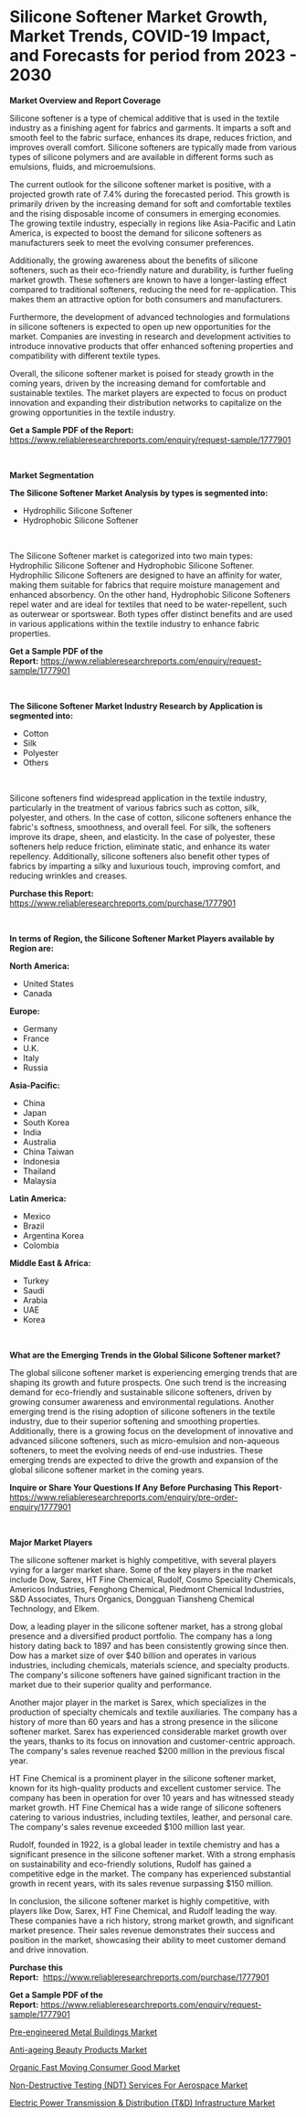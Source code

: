 <p><h1>Silicone Softener Market Growth, Market Trends, COVID-19 Impact, and Forecasts for period from 2023 - 2030</h1></p><p><strong>Market Overview and Report Coverage</strong></p>
<p><p>Silicone softener is a type of chemical additive that is used in the textile industry as a finishing agent for fabrics and garments. It imparts a soft and smooth feel to the fabric surface, enhances its drape, reduces friction, and improves overall comfort. Silicone softeners are typically made from various types of silicone polymers and are available in different forms such as emulsions, fluids, and microemulsions.</p><p>The current outlook for the silicone softener market is positive, with a projected growth rate of 7.4% during the forecasted period. This growth is primarily driven by the increasing demand for soft and comfortable textiles and the rising disposable income of consumers in emerging economies. The growing textile industry, especially in regions like Asia-Pacific and Latin America, is expected to boost the demand for silicone softeners as manufacturers seek to meet the evolving consumer preferences.</p><p>Additionally, the growing awareness about the benefits of silicone softeners, such as their eco-friendly nature and durability, is further fueling market growth. These softeners are known to have a longer-lasting effect compared to traditional softeners, reducing the need for re-application. This makes them an attractive option for both consumers and manufacturers.</p><p>Furthermore, the development of advanced technologies and formulations in silicone softeners is expected to open up new opportunities for the market. Companies are investing in research and development activities to introduce innovative products that offer enhanced softening properties and compatibility with different textile types.</p><p>Overall, the silicone softener market is poised for steady growth in the coming years, driven by the increasing demand for comfortable and sustainable textiles. The market players are expected to focus on product innovation and expanding their distribution networks to capitalize on the growing opportunities in the textile industry.</p></p>
<p><strong>Get a Sample PDF of the Report:</strong> <a href="https://www.reliableresearchreports.com/enquiry/request-sample/1777901">https://www.reliableresearchreports.com/enquiry/request-sample/1777901</a></p>
<p>&nbsp;</p>
<p><strong>Market Segmentation</strong></p>
<p><strong>The Silicone Softener Market Analysis by types is segmented into:</strong></p>
<p><ul><li>Hydrophilic Silicone Softener</li><li>Hydrophobic Silicone Softener</li></ul></p>
<p>&nbsp;</p>
<p><p>The Silicone Softener market is categorized into two main types: Hydrophilic Silicone Softener and Hydrophobic Silicone Softener. Hydrophilic Silicone Softeners are designed to have an affinity for water, making them suitable for fabrics that require moisture management and enhanced absorbency. On the other hand, Hydrophobic Silicone Softeners repel water and are ideal for textiles that need to be water-repellent, such as outerwear or sportswear. Both types offer distinct benefits and are used in various applications within the textile industry to enhance fabric properties.</p></p>
<p><strong>Get a Sample PDF of the Report:</strong>&nbsp;<a href="https://www.reliableresearchreports.com/enquiry/request-sample/1777901">https://www.reliableresearchreports.com/enquiry/request-sample/1777901</a></p>
<p>&nbsp;</p>
<p><strong>The Silicone Softener Market Industry Research by Application is segmented into:</strong></p>
<p><ul><li>Cotton</li><li>Silk</li><li>Polyester</li><li>Others</li></ul></p>
<p>&nbsp;</p>
<p><p>Silicone softeners find widespread application in the textile industry, particularly in the treatment of various fabrics such as cotton, silk, polyester, and others. In the case of cotton, silicone softeners enhance the fabric's softness, smoothness, and overall feel. For silk, the softeners improve its drape, sheen, and elasticity. In the case of polyester, these softeners help reduce friction, eliminate static, and enhance its water repellency. Additionally, silicone softeners also benefit other types of fabrics by imparting a silky and luxurious touch, improving comfort, and reducing wrinkles and creases.</p></p>
<p><strong>Purchase this Report:</strong>&nbsp; <a href="https://www.reliableresearchreports.com/purchase/1777901">https://www.reliableresearchreports.com/purchase/1777901</a></p>
<p>&nbsp;</p>
<p><strong>In terms of Region, the Silicone Softener Market Players available by Region are:</strong></p>
<p>
    <p> <strong> North America: </strong>
        <ul>
            <li>United States</li>
            <li>Canada</li>
        </ul>
        </p> 
    <p> <strong> Europe: </strong>
        <ul>
            <li>Germany</li>
            <li>France</li>
            <li>U.K.</li>
            <li>Italy</li>
            <li>Russia</li>
        </ul>
        </p> 
    <p> <strong> Asia-Pacific: </strong>
        <ul>
            <li>China</li>
            <li>Japan</li>
            <li>South Korea</li>
            <li>India</li>
            <li>Australia</li>
            <li>China Taiwan</li>
            <li>Indonesia</li>
            <li>Thailand</li>
            <li>Malaysia</li>
        </ul>
        </p> 
    <p> <strong> Latin America: </strong>
        <ul>
            <li>Mexico</li>
            <li>Brazil</li>
            <li>Argentina Korea</li>
            <li>Colombia</li>
        </ul>
        </p> 
    <p> <strong> Middle East & Africa: </strong>
        <ul>
            <li>Turkey</li>
            <li>Saudi</li>
            <li>Arabia</li>
            <li>UAE</li>
            <li>Korea</li>
        </ul>
    </p>
    </p>
<p>&nbsp;</p>
<p><strong>What are the Emerging Trends in the Global Silicone Softener market?</strong></p>
<p><p>The global silicone softener market is experiencing emerging trends that are shaping its growth and future prospects. One such trend is the increasing demand for eco-friendly and sustainable silicone softeners, driven by growing consumer awareness and environmental regulations. Another emerging trend is the rising adoption of silicone softeners in the textile industry, due to their superior softening and smoothing properties. Additionally, there is a growing focus on the development of innovative and advanced silicone softeners, such as micro-emulsion and non-aqueous softeners, to meet the evolving needs of end-use industries. These emerging trends are expected to drive the growth and expansion of the global silicone softener market in the coming years.</p></p>
<p><strong>Inquire or Share Your Questions If Any Before Purchasing This Report</strong>- <a href="https://www.reliableresearchreports.com/enquiry/pre-order-enquiry/1777901">https://www.reliableresearchreports.com/enquiry/pre-order-enquiry/1777901</a></p>
<p>&nbsp;</p>
<p><strong>Major Market Players</strong></p>
<p><p>The silicone softener market is highly competitive, with several players vying for a larger market share. Some of the key players in the market include Dow, Sarex, HT Fine Chemical, Rudolf, Cosmo Speciality Chemicals, Americos Industries, Fenghong Chemical, Piedmont Chemical Industries, S&D Associates, Thurs Organics, Dongguan Tiansheng Chemical Technology, and Elkem.</p><p>Dow, a leading player in the silicone softener market, has a strong global presence and a diversified product portfolio. The company has a long history dating back to 1897 and has been consistently growing since then. Dow has a market size of over $40 billion and operates in various industries, including chemicals, materials science, and specialty products. The company's silicone softeners have gained significant traction in the market due to their superior quality and performance.</p><p>Another major player in the market is Sarex, which specializes in the production of specialty chemicals and textile auxiliaries. The company has a history of more than 60 years and has a strong presence in the silicone softener market. Sarex has experienced considerable market growth over the years, thanks to its focus on innovation and customer-centric approach. The company's sales revenue reached $200 million in the previous fiscal year.</p><p>HT Fine Chemical is a prominent player in the silicone softener market, known for its high-quality products and excellent customer service. The company has been in operation for over 10 years and has witnessed steady market growth. HT Fine Chemical has a wide range of silicone softeners catering to various industries, including textiles, leather, and personal care. The company's sales revenue exceeded $100 million last year.</p><p>Rudolf, founded in 1922, is a global leader in textile chemistry and has a significant presence in the silicone softener market. With a strong emphasis on sustainability and eco-friendly solutions, Rudolf has gained a competitive edge in the market. The company has experienced substantial growth in recent years, with its sales revenue surpassing $150 million.</p><p>In conclusion, the silicone softener market is highly competitive, with players like Dow, Sarex, HT Fine Chemical, and Rudolf leading the way. These companies have a rich history, strong market growth, and significant market presence. Their sales revenue demonstrates their success and position in the market, showcasing their ability to meet customer demand and drive innovation.</p></p>
<p><strong>Purchase this Report:</strong>&nbsp;&nbsp;<a href="https://www.reliableresearchreports.com/purchase/1777901">https://www.reliableresearchreports.com/purchase/1777901</a></p>
<p></p>
<p><strong>Get a Sample PDF of the Report:</strong>&nbsp;<a href="https://www.reliableresearchreports.com/enquiry/request-sample/1777901">https://www.reliableresearchreports.com/enquiry/request-sample/1777901</a></p>
<p><p><a href="https://medium.com/@smriti.reportprime/pre-engineered-metal-buildings-market-share-evolution-and-market-growth-trends-2023-2030-92556420b0c7">Pre-engineered Metal Buildings Market</a></p><p><a href="https://medium.com/@kartik.reportprime/anti-ageing-beauty-products-market-analysis-its-cagr-market-segmentation-and-global-industry-04edb57dfb37">Anti-ageing Beauty Products Market</a></p><p><a href="https://medium.com/@yuvicharp23/organic-fast-moving-consumer-good-market-research-report-its-history-and-forecast-2023-to-2030-116884b17bb2">Organic Fast Moving Consumer Good Market</a></p><p><a href="https://medium.com/@leonorhaley2009/non-destructive-testing-ndt-services-for-aerospace-market-report-reveals-the-latest-trends-and-54a79202ed7d">Non-Destructive Testing (NDT) Services For Aerospace Market</a></p><p><a href="https://medium.com/@chiragreportprime3/electric-power-transmission-distribution-t-d-infrastructure-market-trends-forecast-and-5f2d4a0d03dd">Electric Power Transmission & Distribution (T&D) Infrastructure Market</a></p></p>